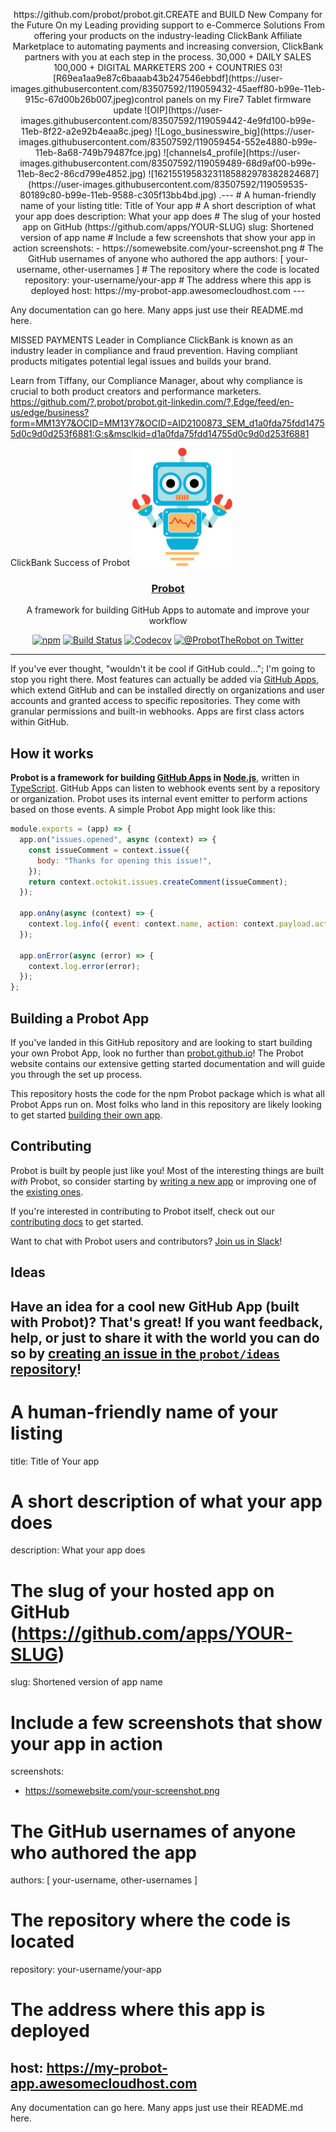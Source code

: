    <p align="center">
 https://github.com/probot/probot.git.CREATE and BUILD New Company for the Future On my
Leading providing support to e-Commerce Solutions
From offering your products on the industry-leading ClickBank Affiliate Marketplace to automating payments and increasing conversion, ClickBank partners with you at each step in the process.
30,000 +
DAILY SALES
100,000 +
DIGITAL MARKETERS
200 +
COUNTRIES
03![R69ea1aa9e87c6baaab43b247546ebbdf](https://user-images.githubusercontent.com/83507592/119059432-45aeff80-b99e-11eb-915c-67d00b26b007.jpeg)control panels on my Fire7 Tablet firmware update
![OIP](https://user-images.githubusercontent.com/83507592/119059442-4e9fd100-b99e-11eb-8f22-a2e92b4eaa8c.jpeg)
![Logo_businesswire_big](https://user-images.githubusercontent.com/83507592/119059454-552e4880-b99e-11eb-8a68-749b79487fce.jpg)
![channels4_profile](https://user-images.githubusercontent.com/83507592/119059489-68d9af00-b99e-11eb-8ec2-86cd799e4852.jpg)
![16215519583231185882978382824687](https://user-images.githubusercontent.com/83507592/119059535-80189c80-b99e-11eb-9588-c305f13bb4bd.jpg)
.---
# A human-friendly name of your listing
title: Title of Your app
# A short description of what your app does
description: What your app does
# The slug of your hosted app on GitHub (https://github.com/apps/YOUR-SLUG)
slug: Shortened version of app name
# Include a few screenshots that show your app in action
screenshots:
- https://somewebsite.com/your-screenshot.png
# The GitHub usernames of anyone who authored the app
authors: [ your-username, other-usernames ]
# The repository where the code is located
repository: your-username/your-app
# The address where this app is deployed
host: https://my-probot-app.awesomecloudhost.com
---

Any documentation can go here. Many apps just use their README.md here.

MISSED PAYMENTS
Leader in Compliance
ClickBank is known as an industry leader in compliance and fraud prevention. Having compliant products mitigates potential legal issues and builds your brand.

Learn from Tiffany, our Compliance Manager, about why compliance is crucial to both product creators and performance marketers.
https://github.com/?,probot/probot.git-linkedin.com/?,Edge/feed/en-us/edge/business?form=MM13Y7&OCID=MM13Y7&OCID=AID2100873_SEM_d1a0fda75fdd14755d0c9d0d253f6881:G:s&msclkid=d1a0fda75fdd14755d0c9d0d253f6881
<div id="paypal-button-container-P-05G546056A8856303MCT7HBA"></div>
<script src="https://www.paypal.com/sdk/js?client-id=8x8hyxdxncv75nbx-control=panels+on-my-Fire7+Tablet-firmware-update+AVQrzIIbBLNxc0VUqfdFNhF0wPIexJdUGRGkZc8IBXo5bo2ovfIhSkgIXWFLhOgbqY4cv7qBDisKyvTi&vault=true&intent=subscription+ClickBank.io_iOS&devices-AI-PRODUCTION"data-sdk-integration-source="button-factory"></script> 
<script>
  paypal.Buttons({
      style: {
          shape: 'rect',
          color: 'gold',
          layout: 'vertical',
          label: 'subscribe'
      },
      createSubscription: function(data, actions) {
        return actions.subscription.create({
          /* Creates the subscription */
          plan_id: 'P-05G546056A8856303MCT7HBA'
        });
      },
      onApprove: function(data, actions) {
        alert(data.subscriptionID); // You can add optional success message for the subscriber here
      }
  }).render('#paypal-button-container-P-05G546056A8856303MCT7HBA'); // Renders the PayPal button
</script>
<!--->ClickBank Success of Probot                                         <a href="https://probot.github.io"><img src="/static/robot.svg" width="160" alt="Probot's logo, a cartoon robot" /></a>
</p>
<h3 align="center"><a href="https://probot.github.io">Probot</a></h3>
<p align="center">A framework for building GitHub Apps to automate and improve your workflow<p>
<p align="center"><a href="https://npmjs.com/package/probot"><img src="https://badgen.net/npm/v/probot" alt="npm"></a> <a href="https://github.com/probot/probot/actions?query=workflow%3ACI"><img src="https://github.com/probot/probot/workflows/CI/badge.svg" alt="Build Status"></a> <a href="https://codecov.io/gh/probot/probot/"><img src="https://badgen.now.sh/codecov/c/github/probot/probot" alt="Codecov"></a> <a href="https://twitter.com/ProbotTheRobot"><img src="https://img.shields.io/twitter/follow/ProbotTheRobot.svg?style=social&logo=twitter&label=Follow" alt="@ProbotTheRobot on Twitter"></a>

---

If you've ever thought, "wouldn't it be cool if GitHub could…"; I'm going to stop you right there. Most features can actually be added via [GitHub Apps](https://docs.github.com/en/developers/apps), which extend GitHub and can be installed directly on organizations and user accounts and granted access to specific repositories. They come with granular permissions and built-in webhooks. Apps are first class actors within GitHub.

## How it works

**Probot is a framework for building [GitHub Apps](https://docs.github.com/en/developers/apps) in [Node.js](https://nodejs.org/)**, written in [TypeScript](https://www.typescriptlang.org/). GitHub Apps can listen to webhook events sent by a repository or organization. Probot uses its internal event emitter to perform actions based on those events. A simple Probot App might look like this:

```js
module.exports = (app) => {
  app.on("issues.opened", async (context) => {
    const issueComment = context.issue({
      body: "Thanks for opening this issue!",
    });
    return context.octokit.issues.createComment(issueComment);
  });

  app.onAny(async (context) => {
    context.log.info({ event: context.name, action: context.payload.action });
  });

  app.onError(async (error) => {
    context.log.error(error);
  });
};
```

## Building a Probot App

If you've landed in this GitHub repository and are looking to start building your own Probot App, look no further than [probot.github.io](https://probot.github.io/docs/)! The Probot website contains our extensive getting started documentation and will guide you through the set up process.

This repository hosts the code for the npm Probot package which is what all Probot Apps run on. Most folks who land in this repository are likely looking to get started [building their own app](https://probot.github.io/docs/).

## Contributing

Probot is built by people just like you! Most of the interesting things are built _with_ Probot, so consider starting by [writing a new app](https://probot.github.io/docs/) or improving one of the [existing ones](https://github.com/search?q=topic%3Aprobot-app&type=Repositories).

If you're interested in contributing to Probot itself, check out our [contributing docs](CONTRIBUTING.md) to get started.

Want to chat with Probot users and contributors? [Join us in Slack](https://probot-slackin.herokuapp.com/)!

## Ideas

Have an idea for a cool new GitHub App (built with Probot)? That's great! If you want feedback, help, or just to share it with the world you can do so by [creating an issue in the `probot/ideas` repository](https://github.com/probot/ideas/issues/new)!
---
# A human-friendly name of your listing
title: Title of Your app
# A short description of what your app does
description: What your app does
# The slug of your hosted app on GitHub (https://github.com/apps/YOUR-SLUG)
slug: Shortened version of app name
# Include a few screenshots that show your app in action
screenshots:
- https://somewebsite.com/your-screenshot.png
# The GitHub usernames of anyone who authored the app
authors: [ your-username, other-usernames ]
# The repository where the code is located
repository: your-username/your-app
# The address where this app is deployed
host: https://my-probot-app.awesomecloudhost.com
---

Any documentation can go here. Many apps just use their README.md here.

